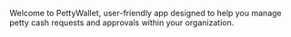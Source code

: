 Welcome to PettyWallet, user-friendly app designed to help you manage petty cash requests and approvals within your organization.
